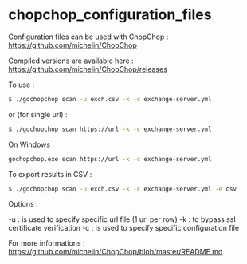 # chopchop_configuration_files

Configuration files can be used with ChopChop : https://github.com/michelin/ChopChop

Compiled versions are available here : https://github.com/michelin/ChopChop/releases

To use :

```bash
$ ./gochopchop scan -u exch.csv -k -c exchange-server.yml
```

or (for single url) :

```bash
$ ./gochopchop scan https://url -k -c exchange-server.yml
```

On Windows :

```bash
gochopchop.exe scan https://url -k -c exchange-server.yml
```

To export results in CSV :

```bash
$ ./gochopchop scan -u exch.csv -k -c exchange-server.yml -e csv
```

Options :

-u : is used to specify specific url file (1 url per row)
-k : to bypass ssl certificate verification
-c : is used to specify specific configuration file

For more informations : https://github.com/michelin/ChopChop/blob/master/README.md
